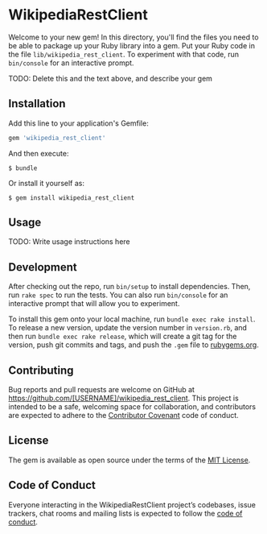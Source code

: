 # WikipediaRestClient

Welcome to your new gem! In this directory, you'll find the files you need to be able to package up your Ruby library into a gem. Put your Ruby code in the file `lib/wikipedia_rest_client`. To experiment with that code, run `bin/console` for an interactive prompt.

TODO: Delete this and the text above, and describe your gem

## Installation

Add this line to your application's Gemfile:

```ruby
gem 'wikipedia_rest_client'
```

And then execute:

    $ bundle

Or install it yourself as:

    $ gem install wikipedia_rest_client

## Usage

TODO: Write usage instructions here

## Development

After checking out the repo, run `bin/setup` to install dependencies. Then, run `rake spec` to run the tests. You can also run `bin/console` for an interactive prompt that will allow you to experiment.

To install this gem onto your local machine, run `bundle exec rake install`. To release a new version, update the version number in `version.rb`, and then run `bundle exec rake release`, which will create a git tag for the version, push git commits and tags, and push the `.gem` file to [rubygems.org](https://rubygems.org).

## Contributing

Bug reports and pull requests are welcome on GitHub at https://github.com/[USERNAME]/wikipedia_rest_client. This project is intended to be a safe, welcoming space for collaboration, and contributors are expected to adhere to the [Contributor Covenant](http://contributor-covenant.org) code of conduct.

## License

The gem is available as open source under the terms of the [MIT License](https://opensource.org/licenses/MIT).

## Code of Conduct

Everyone interacting in the WikipediaRestClient project’s codebases, issue trackers, chat rooms and mailing lists is expected to follow the [code of conduct](https://github.com/[USERNAME]/wikipedia_rest_client/blob/master/CODE_OF_CONDUCT.md).
